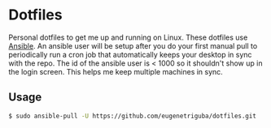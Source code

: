 # Dotfiles

Personal dotfiles to get me up and running on Linux. These dotfiles use [Ansible](https://docs.ansible.com). An ansible user will be setup after you do your first manual pull to periodically run a cron job that automatically keeps your desktop in sync with the repo. The id of the
ansible user is < 1000 so it shouldn't show up in the login screen. This
helps me keep multiple machines in sync.

## Usage

```bash
$ sudo ansible-pull -U https://github.com/eugenetriguba/dotfiles.git
```